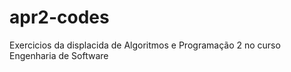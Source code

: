 # apr2-codes
Exercicios da displacida de Algoritmos e Programação 2 no curso Engenharia de Software
